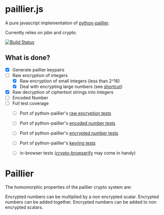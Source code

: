 
# paillier.js

A pure javascript implementation of [python-paillier](https://github.com/NICTA/python-paillier).

Currently relies on jsbn and crypto.

[![Build Status](https://travis-ci.org/hardbyte/paillier.js.svg)](https://travis-ci.org/hardbyte/paillier.js)

## What is done?

- [x] Generate paillier keypairs
- [ ] Raw encryption of integers
  - [x] Raw encryption of small integers (less than 2^16)
  - [x] Deal with encrypting large numbers (see [shortcut](https://github.com/NICTA/python-paillier/blob/master/phe/paillier.py#L129))
- [x] Raw decryption of ciphertext strings into integers
- [ ] Encoded Number
- [ ] Full test coverage
  - [ ] Port of python-paillier's [raw encryption tests](https://github.com/NICTA/python-paillier/blob/master/phe/tests/paillier_test.py#L75)
  - [ ] Port of python-paillier's [encoded number tests](https://github.com/NICTA/python-paillier/blob/master/phe/tests/paillier_test.py#L134)
  - [ ] Port of python-paillier's [encrypted number tests](https://github.com/NICTA/python-paillier/blob/master/phe/tests/paillier_test.py#L332)
  - [ ] Port of python-paillier's [keyring tests](https://github.com/NICTA/python-paillier/blob/master/phe/tests/paillier_test.py#L963)
  - [ ] in-browser tests ([crypto-browserify](https://github.com/dominictarr/crypto-browserify) may come in handy)


# Paillier 

The homomorphic properties of the paillier crypto system are:

Encrypted numbers can be multiplied by a non encrypted scalar.
Encrypted numbers can be added together.
Encrypted numbers can be added to non encrypted scalars.

